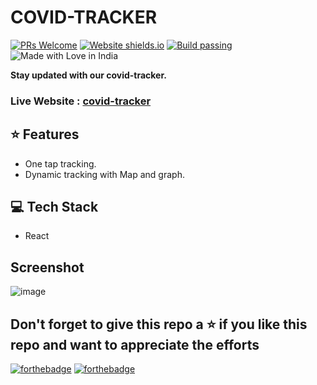 # COVID-TRACKER

[![PRs Welcome](https://img.shields.io/badge/PRs-welcome-brightgreen.svg?style=flat-square)](https://github.com/tarunsinghdev/covid-tracker/pulls)
[![Website shields.io](https://img.shields.io/website-up-down-green-red/http/shields.io.svg)](https://tracking-covid.vercel.app/)
[![Build passing](https://img.shields.io/badge/Build-Passing-brightgreen.svg?style=flat-square)](https://tracking-covid.vercel.app//)&nbsp;![Made with Love in India](https://madewithlove.org.in/badge.svg)

**Stay updated with our covid-tracker.**

### Live Website : [covid-tracker](https://tracking-covid.vercel.app/)

## ⭐️ Features

- One tap tracking.
- Dynamic tracking with Map and graph.

## 💻 Tech Stack

- React

## Screenshot

![image](https://user-images.githubusercontent.com/25122604/110468033-bebbec00-80fd-11eb-86a4-03ea7a45a557.png)

## Don't forget to give this repo a ⭐ if you like this repo and want to appreciate the efforts

[![forthebadge](https://forthebadge.com/images/badges/built-with-love.svg)](https://forthebadge.com)
[![forthebadge](https://forthebadge.com/images/badges/built-by-developers.svg)](https://forthebadge.com)
